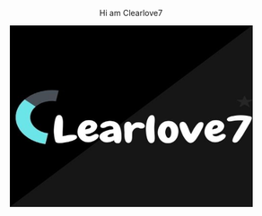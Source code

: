 <p align="center",font="fantasy">Hi am Clearlove7</p>

<p align="center"><img src="/image/image.png" alt="Artboard-1" border="0"/></p>
